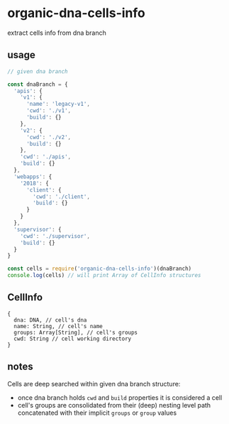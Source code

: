 # organic-dna-cells-info

extract cells info from dna branch

## usage

```js
// given dna branch

const dnaBranch = {
  'apis': {
    'v1': {
      'name': 'legacy-v1',
      'cwd': './v1',
      'build': {}
    },
    'v2': {
      'cwd': './v2',
      'build': {}
    },
    'cwd': './apis',
    'build': {}
  },
  'webapps': {
    '2018': {
      'client': {
        'cwd': './client',
        'build': {}
      }
    }
  },
  'supervisor': {
    'cwd': './supervisor',
    'build': {}
  }
}

const cells = require('organic-dna-cells-info')(dnaBranch)
console.log(cells) // will print Array of CellInfo structures
```

## CellInfo

```
{
  dna: DNA, // cell's dna
  name: String, // cell's name
  groups: Array[String], // cell's groups
  cwd: String // cell working directory
}
```

## notes

Cells are deep searched within given dna branch structure:

* once dna branch holds `cwd` and `build` properties it is considered a cell
* cell's groups are consolidated from their (deep) nesting level path concatenated with their implicit `groups` or `group` values

